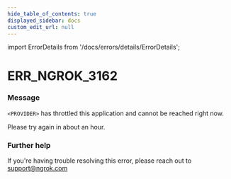 ```yaml
---
hide_table_of_contents: true
displayed_sidebar: docs
custom_edit_url: null
---
```


import ErrorDetails from '/docs/errors/details/ErrorDetails';

# ERR_NGROK_3162

### Message
`<PROVIDER>` has throttled this application and cannot be reached right now.

Please try again in about an hour.

### Further help
If you're having trouble resolving this error, please reach out to [support@ngrok.com](mailto:support@ngrok.com?subject=Help%20with%20ERR_NGROK_3162)

<ErrorDetails error='err_ngrok_3162' />

